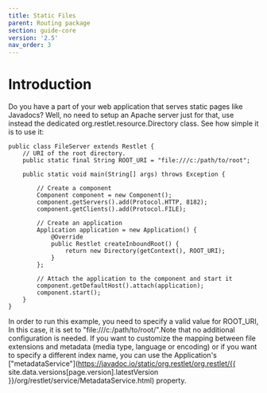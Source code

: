 ```yaml
---
title: Static Files
parent: Routing package
section: guide-core
version: '2.5'
nav_order: 3
---
```

# Introduction

Do you have a part of your web application that serves static pages like
Javadocs? Well, no need to setup an Apache server just for that, use
instead the dedicated org.restlet.resource.Directory class. See how
simple it is to use it:

<pre class="language-java"><code class="language-java">public class FileServer extends Restlet {
    // URI of the root directory.  
    public static final String ROOT_URI = "file:///c:/path/to/root";  

    public static void main(String[] args) throws Exception {

        // Create a component
        Component component = new Component();  
        component.getServers().add(Protocol.HTTP, 8182);  
        component.getClients().add(Protocol.FILE);  

        // Create an application  
        Application application = new Application() {  
            @Override  
            public Restlet createInboundRoot() {  
                return new Directory(getContext(), ROOT_URI);  
            }  
        };  

        // Attach the application to the component and start it  
        component.getDefaultHost().attach(application);  
        component.start();
    }
}
</code></pre>

In order to run this example, you need to specify a valid value for
ROOT\_URI, In this case, it is set to
"file:///c:/path/to/root/".Note that no additional configuration is
needed. If you want to customize the mapping between file extensions and
metadata (media type, language or encoding) or if you want to specify a
different index name, you can use the Application's
["metadataService"](https://javadoc.io/static/org.restlet/org.restlet/{{ site.data.versions[page.version].latestVersion }}/org/restlet/service/MetadataService.html)
property.

